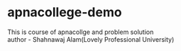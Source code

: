 # apnacollege-demo
This is course of apnacollge and problem solution
<br> 
author - Shahnawaj Alam(Lovely Professional University)
